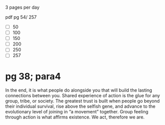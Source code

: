 3 pages per day

pdf pg  54/ 257
- [ ] 50
- [ ] 100
- [ ] 150
- [ ] 200
- [ ] 250
- [ ] 257

# pg 38; para4
In the end, it is what people do alongside you that will build the lasting connections between you. Shared experience of action is the glue for any group, tribe, or society. The greatest trust is built when people go beyond their individual survival, rise above the selfish gene, and advance to the evolutionary level of joining in “a movement” together. Group feeling through action is what affirms existence. We act, therefore we are.